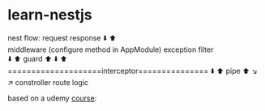 # learn-nestjs

nest flow:
request                                         response
    ⬇️                                           ⬆️                                           
middleware (configure method in AppModule)      exception filter  
    ⬇️                                           ⬆️
   guard                                         ⬆️
    ⬇️                                           ⬆️
     ====================interceptor===============
    ⬇️                                           ⬆️
   pipe                                          ⬆️
        ↘️                                    ↗️
                constroller route logic

based on a udemy [course](https://www.udemy.com/share/104SA4/): 


